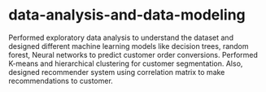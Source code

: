 # data-analysis-and-data-modeling
Performed exploratory data analysis to understand the dataset and designed different machine learning models like decision trees, random forest, Neural networks to predict customer order conversions.
 Performed K-means and hierarchical clustering for customer segmentation. Also, designed recommender system using correlation matrix to make recommendations to customer.
